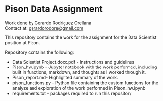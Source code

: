 # Pison Data Assignment 
Work done by Gerardo Rodriguez Orellana\
Contact at: gerardorodore@gmail.com


This repository contains the work for the assignment for the Data Scientist position at Pison.

Repository contains the following:

* Data Scientist Project.docx.pdf - Instructions and guidelines
* Pison_hw.ipynb - Jupyter notebook with the work performed, including built in functions, markdown, and thoughts as I worked through it.
* Pison_report.md- Highlighted summary of the work.
* pison_functions.py - Python file containing the custom functions for the analyze and exploration of the work performed in Pison_hw.ipynb
* requirements.txt - packages required to run this repository 